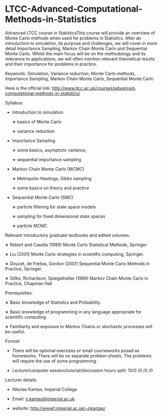 # LTCC-Advanced-Computational-Methods-in-Statistics
Advanced LTCC course in StatisticsThis course will provide an overview of Monte Carlo methods when used for problems in Statistics. After an introduction to simulation, its purpose and challenges, we will cover in more detail Importance Sampling, Markov Chain Monte Carlo and Sequential Monte Carlo. Whilst the main focus will be on the methodology and its relevance to applications, we will often mention relevant theoretical results and their importance for problems in practice. 

Keywords: Simulation, Variance reduction, Monte Carlo methods, Importance Sampling, Markov Chain Monte Carlo, Sequential Monte Carlo

Here is the official link: http://www.ltcc.ac.uk/courses/advanced-computational-methods-in-statistics/

Syllabus:

* Introduction to simulation
  
  ∗ basics of Monte Carlo 
  
  ∗ variance reduction

* Importance Sampling
  
  ∗ some basics, asymptotic variance, 
  
  ∗ sequential importance sampling

* Markov Chain Monte Carlo (MCMC)
  
  ∗ Metropolis-Hastings, Gibbs sampling 
  
  ∗ some basics on theory and practice 

* Sequential Monte Carlo (SMC)
  
  ∗ particle filtering for state space models
  
  ∗ sampling for fixed dimensional state spaces
  
  ∗ particle MCMC


Relevant introductory graduate textbooks and edited volumes.

  ∗ Robert and Casella (1999) Monte Carlo Statistical Methods, Springer 
  
  ∗ Liu (2001) Monte Carlo strategies in scientific computing, Springer.
  
  ∗ Doucet, de Freitas, Gordon (2001) Sequential Monte Carlo Methods in Practice, Springer.
  
  ∗ Gillks, Richardson, Spiegelhalter (1996) Markov Chain Monte Carlo in Practice, Chapman Hall

Prerequisites: 

  ∗ Basic knowledge of Statistics and Probability. 
  
  ∗ Basic knowledge of programming in any language appropriate for scientific computing.
  
  ∗ Familiarity and exposure to Markov Chains or stochastic processes will be useful.

Format:

  * There will be optional exersizes or small courseworks posed as homeworks. There will be no separate problem sheets. The problems will require the use of some programming.

*  Lecture/computer session/tutorial/discussion hours split: 10/0 /0 /0 /0

Lecturer details

  * Nikolas Kantas, Imperial College
 
  * Email: n.kantas@imperial.ac.uk

  * website: http://wwwf.imperial.ac.uk/~nkantas/

